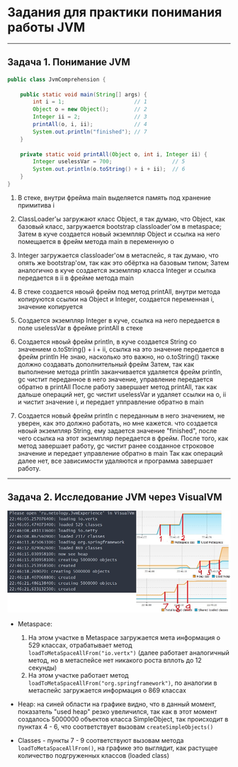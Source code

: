 # Задания для практики понимания работы JVM

---

## Задача 1. Понимание JVM

```java
public class JvmComprehension {

    public static void main(String[] args) {
        int i = 1;                      // 1
        Object o = new Object();        // 2
        Integer ii = 2;                 // 3
        printAll(o, i, ii);             // 4
        System.out.println("finished"); // 7
    }

    private static void printAll(Object o, int i, Integer ii) {
        Integer uselessVar = 700;                   // 5
        System.out.println(o.toString() + i + ii);  // 6
    }
}
```

1. В стеке, внутри фрейма main выделяется память под хранение примитива i

2. ClassLoader'ы загружают класс Object, я так думаю, что Object, как базовый класс, загружается bootstrap classloader'ом в metaspace;
Затем в куче создается новый экземпляр Object и ссылка на него помещается в фрейм метода main в переменную o
3. Integer загружается classloader'ом в метаспейс, я так думаю, что опять же bootstrap'ом, так как это обёртка на базовым типом;
Затем аналогично в куче создается экземлпяр класса Integer и ссылка передается в ii в фрейме метода main
4. В стеке создается нвоый фрейм под метод printAll, внутри метода копируются ссылки на Object и Integer, создается переменная i, значение копируется
5. Создается экземпляр Integer в куче, ссылка на него передается в поле uselessVar в фреймe printAll в стеке
6. Создается нвоый фрейм println, в куче создается String со значением o.toString() + i + ii, ссылка на это значение передается в фрейм println
Не знаю, насколько это важно, но o.toString() также должно создавать дополнительный фрейм
Затем, так как выполнение метода println заканчивается удаляется фрейм println, gc чистит переданное в него значение, управление передается обратно в printAll
После работу завершает метод printAll, так как дальше операций нет, gc чистит uselessVar и удаляет ссылки на o, ii и чистит значение i, и передает упправление обратно в main
7. Создается новый фрейм println с переданным в него значением, не уверен, как это должно работать, но мне кажется. что создается нвоый экземпляр String,
ему задается значение "finished", после чего ссылка на этот экземпляр передается в фрейм.
После того, как метод завершает работу, gc чистит ранее созданное строковое значение и передает управление обратно в main
Так как операций далее нет, все зависимости удаляются и программа завершает работу.

---

## Задача 2. Исследование JVM через VisualVM

![visualvm_run_screenshot](visualVMscreenShoot.jpg)

* Metaspace:

  1. На этом участке в Metaspace загружается мета информация о 529 классах, отрабатывает метод ```loadToMetaSpaceAllFrom("io.vertx")``` (далее работает аналогичный метод, но в метаспейсе нет никакого роста вплоть до 12 секунды)
  2. На этом участке работает метод ```loadToMetaSpaceAllFrom("org.springframework")```, по аналогии в метаспейс загружается информация о 869 классах

* Heap: на синей области на графике видно, что в данный момент, показатель "used heap" резко увеличился, так как в этот момент создалось 5000000 объектов класса SimpleObject, так происходит в пунктах 4 - 6, что соответствует вызовам ```createSimpleObjects()```

* Classes - пункты 7 - 9 соответствуют вызовам метода ```loadToMetaSpaceAllFrom()```, на графике это выглядит, как растущее количество подгруженных классов (loaded class)
